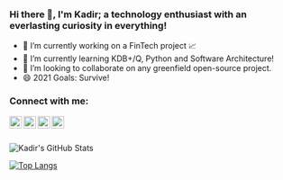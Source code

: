 ### Hi there 👋, I'm Kadir; a technology enthusiast with an everlasting curiosity in everything!

- 🔭 I’m currently working on a FinTech project :chart_with_upwards_trend:
- 🌱 I’m currently learning KDB+/Q, Python and Software Architecture!
- 👯 I’m looking to collaborate on any greenfield open-source project.
- 😄 2021 Goals: Survive!

### Connect with me:

[<img align="left" alt="kadir.kilicoglu@outlook.com" width="22px" src="https://cdn.jsdelivr.net/npm/simple-icons@v3/icons/gmail.svg" />][mail]
[<img align="left" alt="kadir.kilicoglu_67563 | Medium" width="22px" src="https://cdn.jsdelivr.net/npm/simple-icons@v3/icons/medium.svg" />][medium]
[<img align="left" alt="KilicogluKadir | Twitter" width="22px" src="https://cdn.jsdelivr.net/npm/simple-icons@v3/icons/twitter.svg" />][twitter]
[<img align="left" alt="kadir-kilicoglu | LinkedIn" width="22px" src="https://cdn.jsdelivr.net/npm/simple-icons@v3/icons/linkedin.svg" />][linkedin]

[mail]: mailto:kadir.kilicoglu@outlook.com
[medium]: https://medium.com/@kadir.kilicoglu_67563
[twitter]: https://twitter.com/KilicogluKadir
[linkedin]: https://www.linkedin.com/in/kadir-kilicoglu

<br/>
<br/>

![Kadir's GitHub Stats](https://github-readme-stats.vercel.app/api?username=kkadir&show_icons=true&theme=radical&count_private=true&include_all_commits=true)

[![Top Langs](https://github-readme-stats.vercel.app/api/top-langs/?username=kkadir)](https://github-readme-stats.vercel.app/api?username=kkadir&show_icons=true&theme=radical&count_private=true&include_all_commits=true)
